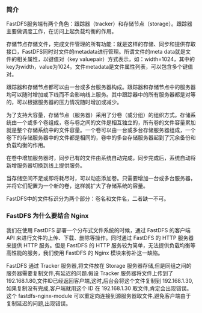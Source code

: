 ### 简介

FastDFS服务端有两个角色：跟踪器（tracker）和存储节点（storage）。跟踪器主要做调度工作，在访问上起负载均衡的作用。

存储节点存储文件，完成文件管理的所有功能：就是这样的存储、同步和提供存取接口，FastDFS同时对文件的metadata进行管理。所谓文件的meta data就是文件的相关属性，以键值对（key valuepair）方式表示，如：width=1024，其中的key为width，value为1024。文件metadata是文件属性列表，可以包含多个键值对。

跟踪器和存储节点都可以由一台或多台服务器构成。跟踪器和存储节点中的服务器均可以随时增加或下线而不会影响线上服务。其中跟踪器中的所有服务器都是对等的，可以根据服务器的压力情况随时增加或减少。

为了支持大容量，存储节点（服务器）采用了分卷（或分组）的组织方式。存储系统由一个或多个卷组成，卷与卷之间的文件是相互独立的，所有卷的文件容量累加就是整个存储系统中的文件容量。一个卷可以由一台或多台存储服务器组成，一个卷下的存储服务器中的文件都是相同的，卷中的多台存储服务器起到了冗余备份和负载均衡的作用。

在卷中增加服务器时，同步已有的文件由系统自动完成，同步完成后，系统自动将新增服务器切换到线上提供服务。

当存储空间不足或即将耗尽时，可以动态添加卷。只需要增加一台或多台服务器，并将它们配置为一个新的卷，这样就扩大了存储系统的容量。

FastDFS中的文件标识分为两个部分：卷名和文件名，二者缺一不可。


### FastDFS 为什么要结合 Nginx

我们在使用 FastDFS 部署一个分布式文件系统的时候，通过 FastDFS 的客户端 API 来进行文件的上传、下载、删除等操作。同时通过 FastDFS 的 HTTP 服务器来提供 HTTP 服务。但是 FastDFS 的 HTTP 服务较为简单，无法提供负载均衡等高性能的服务，我们使用 FastDFS 的 Nginx 模块来弥补这一缺陷。

FastDFS 通过 Tracker 服务器,将文件放在 Storage 服务器存储,但是同组之间的服务器需要复制文件,有延迟的问题.假设 Tracker 服务器将文件上传到了 192.168.1.80,文件ID已经返回客户端,这时,后台会将这个文件复制到 192.168.1.30,如果复制没有完成,客户端就用这个 ID 在 192.168.1.30 取文件,肯定会出现错误。这个 fastdfs-nginx-module 可以重定向连接到源服务器取文件,避免客户端由于复制延迟的问题,出现错误。

